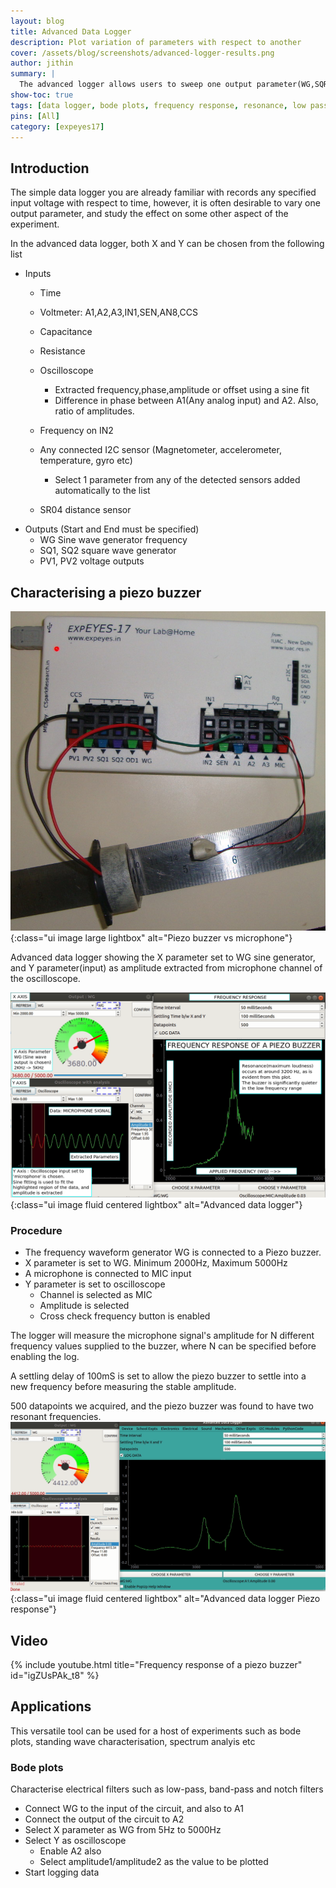 ```yaml
---
layout: blog
title: Advanced Data Logger
description: Plot variation of parameters with respect to another
cover: /assets/blog/screenshots/advanced-logger-results.png
author: jithin
summary: |
  The advanced logger allows users to sweep one output parameter(WG,SQR2,PV1...) in a specified range, and measure a parameter for each output value. Inputs can be simple voltages, I2C sensors, derived parameters from the oscilloscope etc.
show-toc: true
tags: [data logger, bode plots, frequency response, resonance, low pass, band pass]
pins: [All]
category: [expeyes17]
---
```



## Introduction

The simple data logger you are already familiar with records any specified input voltage with respect to time, however,
 it is often desirable to vary one output parameter, and study the effect on some other aspect of the experiment.
 
In the advanced data logger, both X and Y can be chosen from the following list
+ Inputs
  + Time
  + Voltmeter: A1,A2,A3,IN1,SEN,AN8,CCS
  + Capacitance
  + Resistance
  + Oscilloscope
     + Extracted frequency,phase,amplitude or offset using a sine fit
     + Difference in phase between A1(Any analog input) and A2. Also, ratio of amplitudes.
  + Frequency on IN2
  + Any connected I2C sensor (Magnetometer, accelerometer, temperature, gyro etc) 
     + Select 1 parameter from any of the detected sensors added automatically to the list

  + SR04 distance sensor
+ Outputs (Start and End must be specified)
  + WG Sine wave generator frequency
  + SQ1, SQ2 square wave generator
  + PV1, PV2 voltage outputs


## Characterising a piezo buzzer

![](/assets/blog/photographs/sound.jpg){:class="ui image large lightbox" alt="Piezo buzzer vs microphone"}


Advanced data logger showing the X parameter set to WG sine generator, and Y parameter(input) as amplitude extracted from microphone channel of the oscilloscope.

![](/assets/blog/advanced-logger-piezo.png){:class="ui image fluid centered lightbox" alt="Advanced data logger"}

### Procedure

+ The frequency waveform generator WG is connected to a Piezo buzzer. 
+ X parameter is set to WG. Minimum 2000Hz, Maximum 5000Hz
+ A microphone is connected to MIC input
+ Y parameter is set to oscilloscope
   + Channel is selected as MIC
   + Amplitude is selected
   + Cross check frequency button is enabled

The logger will measure the microphone signal's amplitude for N different frequency values supplied to the buzzer, where N can be specified
before enabling the log.

A settling delay of 100mS is set to allow the piezo buzzer to settle into a new frequency before measuring the stable amplitude.

500 datapoints we acquired, and the piezo buzzer was found to have two resonant frequencies.
![](/assets/blog/screenshots/advanced-logger-results.png){:class="ui image fluid centered lightbox" alt="Advanced data logger Piezo response"}

## Video

{% include youtube.html title="Frequency response of a piezo buzzer" id="igZUsPAk_t8" %}


## Applications

This versatile tool can be used for a host of experiments such as bode plots, standing wave characterisation, spectrum analyis etc

### Bode plots
Characterise electrical filters such as low-pass, band-pass and notch filters

+ Connect WG to the input of the circuit, and also to A1
+ Connect the output of the circuit to A2
+ Select X parameter as WG from 5Hz to 5000Hz
+ Select Y as oscilloscope
   + Enable A2 also
   + Select amplitude1/amplitude2 as the value to be plotted
+ Start logging data


